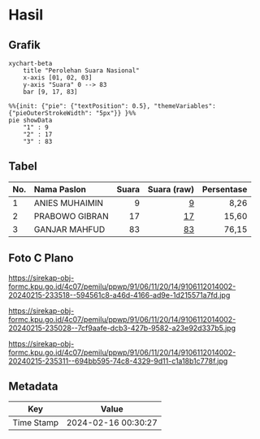# Hasil

## Grafik

```mermaid
xychart-beta
    title "Perolehan Suara Nasional"
    x-axis [01, 02, 03]
    y-axis "Suara" 0 --> 83
    bar [9, 17, 83]
```

```mermaid
%%{init: {"pie": {"textPosition": 0.5}, "themeVariables": {"pieOuterStrokeWidth": "5px"}} }%%
pie showData
    "1" : 9
    "2" : 17
    "3" : 83
```

## Tabel

| No. | Nama Paslon    | Suara | Suara (raw) | Persentase |
|:--- |:-------------- | -----:| -----------:| ----------:|
| 1   | ANIES MUHAIMIN | 9     | [9][p-1]    | 8,26       |
| 2   | PRABOWO GIBRAN | 17    | [17][p-2]   | 15,60      |
| 3   | GANJAR MAHFUD  | 83    | [83][p-3]   | 76,15      |


[p-1]: https://github.com/gigit-pemilu/pemilu-2024/blob/main/pilpres/hitung-suara/sub/91-papua/sub/06-biak-numfor/sub/11-yendidori/sub/2014-waroi/sub/002-tps/sub/paslon-1.txt
[p-2]: https://github.com/gigit-pemilu/pemilu-2024/blob/main/pilpres/hitung-suara/sub/91-papua/sub/06-biak-numfor/sub/11-yendidori/sub/2014-waroi/sub/002-tps/sub/paslon-2.txt
[p-3]: https://github.com/gigit-pemilu/pemilu-2024/blob/main/pilpres/hitung-suara/sub/91-papua/sub/06-biak-numfor/sub/11-yendidori/sub/2014-waroi/sub/002-tps/sub/paslon-3.txt

## Foto C Plano

https://sirekap-obj-formc.kpu.go.id/4c07/pemilu/ppwp/91/06/11/20/14/9106112014002-20240215-233518--594561c8-a46d-4166-ad9e-1d215571a7fd.jpg

https://sirekap-obj-formc.kpu.go.id/4c07/pemilu/ppwp/91/06/11/20/14/9106112014002-20240215-235028--7cf9aafe-dcb3-427b-9582-a23e92d337b5.jpg

https://sirekap-obj-formc.kpu.go.id/4c07/pemilu/ppwp/91/06/11/20/14/9106112014002-20240215-235311--694bb595-74c8-4329-9d11-c1a18b1c778f.jpg


## Metadata

| Key        | Value               |
| ---------- | ------------------- |
| Time Stamp | 2024-02-16 00:30:27 |



